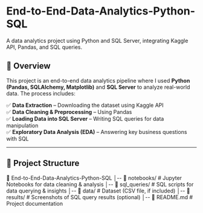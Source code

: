 # End-to-End-Data-Analytics-Python-SQL
A data analytics project using Python and SQL Server, integrating Kaggle API, Pandas, and SQL queries.
## 🚀 Overview
This project is an end-to-end data analytics pipeline where I used **Python (Pandas, SQLAlchemy, Matplotlib)** and **SQL Server** to analyze real-world data. The process includes:

✅ **Data Extraction** – Downloading the dataset using Kaggle API  
✅ **Data Cleaning & Preprocessing** – Using Pandas  
✅ **Loading Data into SQL Server** – Writing SQL queries for data manipulation  
✅ **Exploratory Data Analysis (EDA)** – Answering key business questions with SQL  

---

## 📂 Project Structure

📁 End-to-End-Data-Analytics-Python-SQL
│-- 📂 notebooks/        # Jupyter Notebooks for data cleaning & analysis
│-- 📂 sql_queries/      # SQL scripts for data querying & insights
│-- 📂 data/             # Dataset (CSV file, if included)
│-- 📂 results/          # Screenshots of SQL query results (optional)
│-- 📄 README.md         # Project documentation

